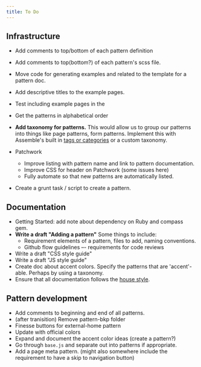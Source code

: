 ```yaml
---
title: To Do
---
```



## Infrastructure

- Add comments to top/bottom of each pattern definition
- Add comments to top(bottom?) of each pattern's scss file.
- Move code for generating examples and related to the template for a pattern doc.
- Add descriptive titles to the example pages.
- Test including example pages in the 
- Get the patterns in alphabetical order

- **Add taxonomy for patterns.**  This would allow us to group our patterns into things like page patterns, form patterns. Implement this with Assemble's built in [tags or categories](http://assemble.io/docs/Collections.html) or a custom taxonomy.

- Patchwork
  - Improve listing with pattern name and link to pattern documentation.
  - Improve CSS for header on Patchwork (some issues here)
  - Fully automate so that new patterns are automatically listed.

- Create a grunt task / script to create a pattern.


## Documentation

- Getting Started: add note about dependency on Ruby and compass gem.
- **Write a draft "Adding a pattern"** Some things to include:
  - Requirement elements of a pattern, files to add, naming conventions.
  - Github flow guidelines –- requirements for code reviews
- Write a draft "CSS style guide"
- Write a draft "JS style guide"
- Create doc about accent colors. Specify the patterns that are 'accent'-able. Perhaps by using a taxonomy.
- Ensure that all documentation follows the [house style](http://www.st-andrews.ac.uk/staff/policy/styleguides/housestyle/).


## Pattern development

- Add comments to beginning and end of all patterns.
- (after tranisition) Remove pattern-bkp folder
- Finesse buttons for external-home pattern
- Update with official colors 
- Expand and document the accent color ideas (create a pattern?)
- Go through `base.js` and separate out into patterns if appropriate.
- Add a page meta pattern. (might also somewhere include the requirement to have a skip to navigation button)


